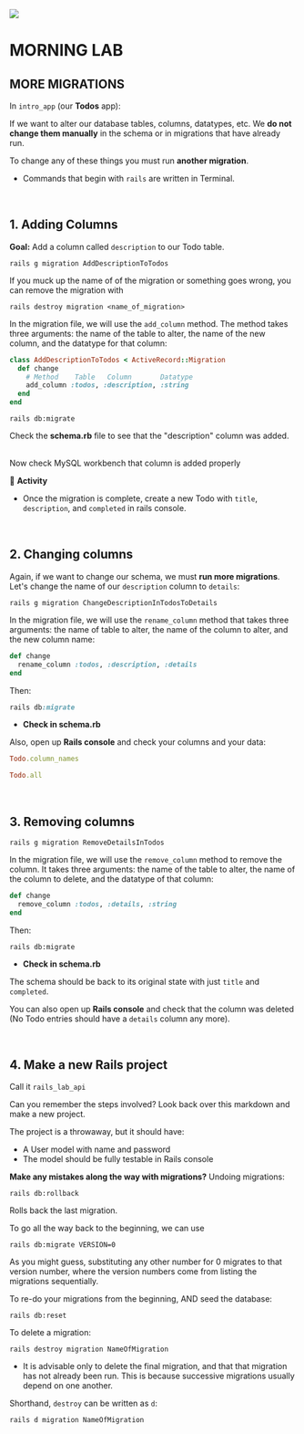 ![](https://i.imgur.com/mS4bLMs.png)
# MORNING LAB

## MORE MIGRATIONS

In `intro_app` (our **Todos** app):

If we want to alter our database tables, columns, datatypes, etc. We **do not change them manually** in the schema or in migrations that have already run.

To change any of these things you must run **another migration**.

* Commands that begin with `rails` are written in Terminal.

<br>

## 1. Adding Columns

**Goal:** Add a column called `description` to our Todo table.

`rails g migration AddDescriptionToTodos`

If you muck up the name of of the migration or something goes wrong, you can remove the migration with

`rails destroy migration <name_of_migration>`


In the migration file, we will use the `add_column` method. The method takes three arguments: the name of the table to alter, the name of the new column, and the datatype for that column:

```ruby
class AddDescriptionToTodos < ActiveRecord::Migration
  def change
    # Method    Table   Column       Datatype
    add_column :todos, :description, :string
  end
end
```

`rails db:migrate`

Check the **schema.rb** file to see that the "description" column was added.

<br>
Now check MySQL workbench that column is added properly

&#x1F535; **Activity**

* Once the migration is complete, create a new Todo with `title`, `description`, and `completed` in rails console.

<br>

## 2. Changing columns

Again, if we want to change our schema, we must **run more migrations**. Let's change the name of our `description` column to `details`:

```
rails g migration ChangeDescriptionInTodosToDetails
```

In the migration file, we will use the `rename_column` method that takes three arguments: the name of table to alter, the name of the column to alter, and the new column name:

```ruby
def change
  rename_column :todos, :description, :details
end
```
Then:

```ruby
rails db:migrate
```

* **Check in schema.rb**

Also, open up **Rails console** and check your columns and your data:

```ruby
Todo.column_names
```

```ruby
Todo.all
```

<br>

## 3. Removing columns

```
rails g migration RemoveDetailsInTodos
```

In the migration file, we will use the `remove_column` method to remove the column. It takes three arguments: the name of the table to alter, the name of the column to delete, and the datatype of that column:

```ruby
def change
  remove_column :todos, :details, :string
end
```

Then:

```
rails db:migrate
```
* **Check in schema.rb**

The schema should be back to its original state with just `title` and `completed`.

You can also open up **Rails console** and check that the column was deleted (No Todo entries should have a `details` column any more).

<br>

## 4. Make a new Rails project

Call it `rails_lab_api`

Can you remember the steps involved? Look back over this markdown and make a new project.

The project is a throwaway, but it should have:

* A User model with name and password
* The model should be fully testable in Rails console

**Make any mistakes along the way with migrations?**
Undoing migrations:

```
rails db:rollback
```

Rolls back the last migration.

To go all the way back to the beginning, we can use

```
rails db:migrate VERSION=0
```

As you might guess, substituting any other number for 0 migrates to that version number, where the version numbers come from listing the migrations sequentially.

To re-do your migrations from the beginning, AND seed the database:

```
rails db:reset
```

To delete a migration:

```
rails destroy migration NameOfMigration
```

* It is advisable only to delete the final migration, and that that migration has not already been run. This is because successive migrations usually depend on one another.

Shorthand, `destroy` can be written as `d`:

```
rails d migration NameOfMigration
```
